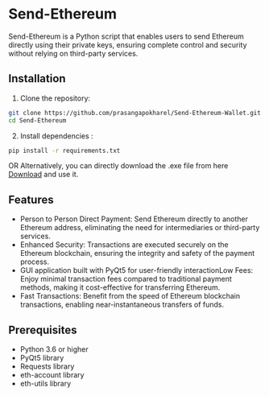 # Send-Ethereum

Send-Ethereum is a Python script that enables users to send Ethereum directly using their private keys, ensuring complete control and security without relying on third-party services.


## Installation

1. Clone the repository:

```bash
git clone https://github.com/prasangapokharel/Send-Ethereum-Wallet.git
cd Send-Ethereum
```

2. Install dependencies :
```bash
pip install -r requirements.txt
```
   OR
Alternatively, you can directly download the .exe file from here [Download](https://www.pathau.com/download.php?snippet_id=048) and use it.

## Features

- Person to Person Direct Payment: Send Ethereum directly to another Ethereum address, eliminating the need for intermediaries or third-party services.
- Enhanced Security: Transactions are executed securely on the Ethereum blockchain, ensuring the integrity and safety of the payment process.
- GUI application built with PyQt5 for user-friendly interactionLow Fees: Enjoy minimal transaction fees compared to traditional payment methods, making it cost-effective for transferring Ethereum.
- Fast Transactions: Benefit from the speed of Ethereum blockchain transactions, enabling near-instantaneous transfers of funds.

## Prerequisites

- Python 3.6 or higher
- PyQt5 library
- Requests library
- eth-account library
- eth-utils library



